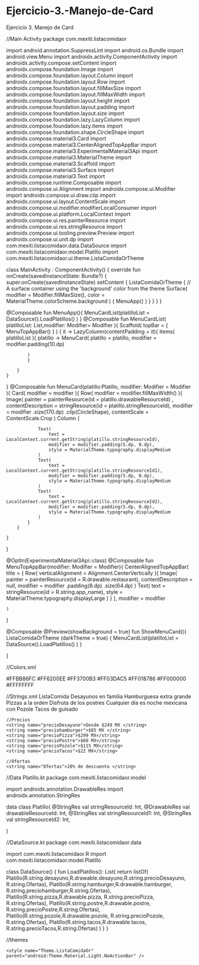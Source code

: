 # Ejercicio-3.-Manejo-de-Card
Ejercicio 3. Manejo de Card

//Main Activity
package com.mexiti.listacomidaor

import android.annotation.SuppressLint
import android.os.Bundle
import android.view.Menu
import androidx.activity.ComponentActivity
import androidx.activity.compose.setContent
import androidx.compose.foundation.Image
import androidx.compose.foundation.layout.Column
import androidx.compose.foundation.layout.Row
import androidx.compose.foundation.layout.fillMaxSize
import androidx.compose.foundation.layout.fillMaxWidth
import androidx.compose.foundation.layout.height
import androidx.compose.foundation.layout.padding
import androidx.compose.foundation.layout.size
import androidx.compose.foundation.lazy.LazyColumn
import androidx.compose.foundation.lazy.items
import androidx.compose.foundation.shape.CircleShape
import androidx.compose.material3.Card
import androidx.compose.material3.CenterAlignedTopAppBar
import androidx.compose.material3.ExperimentalMaterial3Api
import androidx.compose.material3.MaterialTheme
import androidx.compose.material3.Scaffold
import androidx.compose.material3.Surface
import androidx.compose.material3.Text
import androidx.compose.runtime.Composable
import androidx.compose.ui.Alignment
import androidx.compose.ui.Modifier
import androidx.compose.ui.draw.clip
import androidx.compose.ui.layout.ContentScale
import androidx.compose.ui.modifier.modifierLocalConsumer
import androidx.compose.ui.platform.LocalContext
import androidx.compose.ui.res.painterResource
import androidx.compose.ui.res.stringResource
import androidx.compose.ui.tooling.preview.Preview
import androidx.compose.ui.unit.dp
import com.mexiti.listacomidaor.data.DataSource
import com.mexiti.listacomidaor.model.Platillo
import com.mexiti.listacomidaor.ui.theme.ListaComidaOrTheme

class MainActivity : ComponentActivity() {
    override fun onCreate(savedInstanceState: Bundle?) {
        super.onCreate(savedInstanceState)
        setContent {
            ListaComidaOrTheme {
                // A surface container using the 'background' color from the theme
                Surface(
                    modifier = Modifier.fillMaxSize(),
                    color = MaterialTheme.colorScheme.background
                ) {
                    MenuApp()
                }
            }
        }
    }
}

@Composable
fun MenuApp(){
    MenuCardList(platilloList = DataSource().LoadPlatillos()
        )
}
@Composable
fun MenuCardList( platilloList: List<Platillo>,modifier: Modifier= Modifier   ){
    Scaffold(
        topBar = {
            MenuTopAppBar()
        }
    ) {
        it ->
        LazyColumn(contentPadding = it){
            items( platilloList ){
                    platillo -> MenuCard(
                platillo = platillo,
                modifier = modifier.padding(10.dp)

            )
            }

        }
    }
}
@Composable
fun MenuCard(platillo:Platillo, modifier: Modifier = Modifier ){
    Card(
        modifier = modifier
    ){
        Row(
            modifier = modifier.fillMaxWidth()
        ){
            Image(
                painter = painterResource(id = platillo.drawableResourceId) ,
                contentDescription = stringResource(id = platillo.stringResourceId),
                modifier =
                modifier
                    .size(170.dp)
                    .clip(CircleShape),
                contentScale = ContentScale.Crop
            )
            Column {

                Text(
                    text = LocalContext.current.getString(platillo.stringResourceId),
                    modifier = modifier.padding(5.dp, 0.dp),
                    style = MaterialTheme.typography.displayMedium
                )
                Text(
                    text = LocalContext.current.getString(platillo.stringResourceId1),
                    modifier = modifier.padding(5.dp, 0.dp),
                    style = MaterialTheme.typography.displayMedium
                )
                Text(
                    text = LocalContext.current.getString(platillo.stringResourceId2),
                    modifier = modifier.padding(5.dp, 0.dp),
                    style = MaterialTheme.typography.displayMedium
                )
            }
        }

    }
}

@OptIn(ExperimentalMaterial3Api::class)
@Composable
fun MenuTopAppBar(modifier: Modifier = Modifier){
    CenterAlignedTopAppBar(
        title = {
            Row(
                verticalAlignment = Alignment.CenterVertically
            ){
                Image(
                    painter = painterResource(id = R.drawable.restaurant),
                    contentDescription = null,
                    modifier = modifier
                        .padding(8.dp)
                        .size(64.dp)
                )
                Text(
                    text = stringResource(id = R.string.app_name),
                    style = MaterialTheme.typography.displayLarge
                )
            }
        },
        modifier = modifier

    )

}

@Composable
@Preview(showBackground = true)
fun ShowMenuCard(){
    ListaComidaOrTheme (darkTheme = true) {
        MenuCardList(platilloList = DataSource().LoadPlatillos()
        )
    }

}

//Colors.xml
<?xml version="1.0" encoding="utf-8"?>
<resources>
    <color name="purple_200">#FFBB86FC</color>
    <color name="purple_500">#FF6200EE</color>
    <color name="purple_700">#FF3700B3</color>
    <color name="teal_200">#FF03DAC5</color>
    <color name="teal_700">#FF018786</color>
    <color name="black">#FF000000</color>
    <color name="white">#FFFFFFFF</color>
</resources>

//Strings.xml
<resources>
    <string name="app_name">ListaComida</string>
    <string name="desayuno">Desayunos en familia</string>
    <string name="hamburger">Hamburguesa extra grande</string>
    <string name="pizza">Pizzas a la orden</string>
    <string name="postre">Disfruta de los postres </string>
    <string name="pozole">Cualquier día es noche mexicana con Pozole </string>
    <string name="tacos">Tacos de guisado </string>

    //Precios
    <string name="precioDesayuno">Desde $249 MX </string>
    <string name="preciohamburger">$85 MX </string>
    <string name="precioPizza">$299 MX</string>
    <string name="precioPostre">$60 MX</string>
    <string name="precioPozole">$115 MX</string>
    <string name="precioTacos">$22 MX</string>

    //Ofertas
    <string name="Ofertas">20% de descuento </string>

</resources>

//Data Platillo.kt
package com.mexiti.listacomidaor.model

import androidx.annotation.DrawableRes
import androidx.annotation.StringRes

data class Platillo(
    @StringRes val stringResourceId: Int,
    @DrawableRes val drawableResourceId: Int,
    @StringRes val stringResourceId1: Int,
    @StringRes val stringResourceId2: Int,

)


//DataSource.kt
package com.mexiti.listacomidaor.data

import com.mexiti.listacomidaor.R
import com.mexiti.listacomidaor.model.Platillo

class DataSource() {
    fun LoadPlatillos(): List<Platillo>{
        return listOf(
            Platillo(R.string.desayuno,R.drawable.desayuno,R.string.precioDesayuno, R.string.Ofertas),
            Platillo(R.string.hamburger,R.drawable.hamburger, R.string.preciohamburger,R.string.Ofertas),
            Platillo(R.string.pizza,R.drawable.pizza, R.string.precioPizza, R.string.Ofertas),
            Platillo(R.string.postre,R.drawable.postre, R.string.precioPostre,R.string.Ofertas),
            Platillo(R.string.pozole,R.drawable.pozole, R.string.precioPozole, R.string.Ofertas),
            Platillo(R.string.tacos,R.drawable.tacos, R.string.precioTacos,R.string.Ofertas)
        )
    }
}

//themes
<?xml version="1.0" encoding="utf-8"?>
<resources>

    <style name="Theme.ListaComidaOr" parent="android:Theme.Material.Light.NoActionBar" />
</resources>
